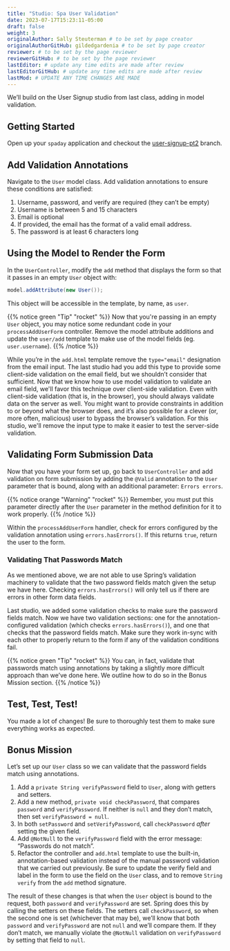 ```yaml
---
title: "Studio: Spa User Validation"
date: 2023-07-17T15:23:11-05:00
draft: false
weight: 3
originalAuthor: Sally Steuterman # to be set by page creator
originalAuthorGitHub: gildedgardenia # to be set by page creator
reviewer: # to be set by the page reviewer
reviewerGitHub: # to be set by the page reviewer
lastEditor: # update any time edits are made after review
lastEditorGitHub: # update any time edits are made after review
lastMod: # UPDATE ANY TIME CHANGES ARE MADE
---
```


We’ll build on the User Signup studio from last
class, adding in model validation.

## Getting Started

Open up your `spaday` application and checkout the [user-signup-pt2](https://github.com/LaunchCodeEducation/Java17-SpaDay/tree/user-signup-pt2) branch. 

## Add Validation Annotations

Navigate to the `User` model class. Add validation
annotations
to ensure these conditions are satisfied:

1.  Username, password, and verify are required (they can’t be empty)
1.  Username is between 5 and 15 characters
1.  Email is optional
1.  If provided, the email has the format of a valid email address.
1.  The password is at least 6 characters long

## Using the Model to Render the Form

In the `UserController`, modify the `add` method that displays the
form so that it passes in an empty `User` object with:

```java
model.addAttribute(new User());
```

This object will be accessible in the template, by name, as `user`.

{{% notice green "Tip" "rocket" %}}
Now that you're passing in an empty `User` object, you may notice some redundant code
in your `processAddUserForm` controller. Remove the model attribute additions
and update the `user/add` template to make use of the model fields (eg. `user.username`).
{{% /notice %}}

While you’re in the `add.html` template remove the `type="email"` designation from the email 
input. The last studio had you add this type to provide some client-side validation on the email
field, but we shouldn’t consider that sufficient. Now that we know how to use model validation to 
validate an email field, we'll favor this technique over client-side validation. Even with client-side 
validation (that is, in the browser), you should always validate data on
the server as well. You might want to provide constraints in addition to
or beyond what the browser does, and it’s also possible for a clever
(or, more often, malicious) user to bypass the browser’s validation. For this studio, we'll remove the 
input type to make it easier to test the server-side validation.


## Validating Form Submission Data

Now that you have your form set up, go back to `UserController` and
add validation on form submission by adding the `@Valid` annotation to
the `User` parameter that is bound, along with an additional
parameter: `Errors errors`. 

{{% notice orange "Warning" "rocket" %}}
Remember, you must put this parameter directly
after the `User` parameter in the method definition for it to work
properly.
{{% /notice %}}

Within the `processAddUserForm` handler, check for errors configured by the
validation annotation using `errors.hasErrors()`. If this returns
`true`, return the user to the form. 

### Validating That Passwords Match

As we mentioned above, we are not able to use Spring’s validation
machinery to validate that the two password fields match given the setup
we have here. Checking `errors.hasErrors()` will only tell us if there
are errors in other form data fields.

Last studio, we added some validation checks to make sure the password fields match.
Now we have two validation sections: one for the annotation-configured
validation (which checks `errors.hasErrors()`), and one that checks
that the password fields match. Make sure they work in-sync with each
other to properly return to the form if any of the validation conditions
fail.

{{% notice green "Tip" "rocket" %}}
You can, in fact, validate that passwords match using annotations by
taking a slightly more difficult approach than we’ve done here. We
outline how to do so in the Bonus Mission section.
{{% /notice %}}

## Test, Test, Test!

You made a lot of changes! Be sure to thoroughly test them to make sure
everything works as expected.

## Bonus Mission

Let’s set up our `User` class so we can validate that the password
fields match using annotations.

1. Add a `private String verifyPassword` field to `User`, along with
   getters and setters.
2. Add a new method, `private void checkPassword`, that compares
   `password` and `verifyPassword`. If neither is `null` and they
   don’t match, then set `verifyPassword = null`.
3. In both `setPassword` and `setVerifyPassword`, call
   `checkPassword` *after* setting the given field.
4. Add `@NotNull` to the `verifyPassword` field with the error
   message: “Passwords do not match”.
5. Refactor the controller and `add.html` template to use the
   built-in, annotation-based validation instead of the manual password
   validation that we carried out previously. Be sure to update the
   verify field and label in the form to use the field on the `User`
   class, and to remove `String verify` from the `add` method
   signature.

The result of these changes is that when the `User` object is bound to
the request, both `password` and `verifyPassword` are set. Spring
does this by calling the setters on these fields. The setters call
`checkPassword`, so when the second one is set (whichever that may
be), we’ll know that both `password` and `verifyPassword` are not
`null` and we’ll compare them. If they don’t match, we manually
violate the `@NotNull` validation on `verifyPassword` by setting
that field to `null`.